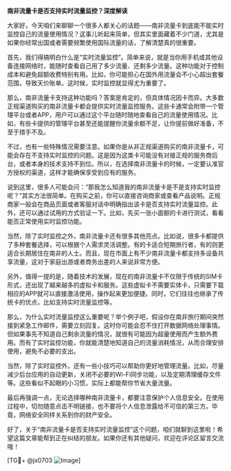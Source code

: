 **南非流量卡是否支持实时流量监控？深度解读**

大家好，今天咱们来聊聊一个很多人都关心的话题——南非流量卡到底能不能实时监控自己的流量使用情况？这事儿听起来简单，但其实里面藏着不少门道，尤其是如果你经常出国或者需要频繁使用国际流量的话，了解清楚真的很重要。

首先，我们得搞明白什么是“实时流量监控”。简单来说，就是当你用手机或其他设备连接网络时，能随时查看自己用了多少流量、还剩多少流量。这种功能对于控制成本和避免超额收费特别有用。比如，你可能担心在国外用流量会不小心超出套餐范围，导致天价账单。这时候，实时监控就显得尤为重要了。

那么，南非流量卡支持这种功能吗？答案是肯定的，但具体情况因卡而异。大多数正规渠道购买的南非流量卡都会提供实时流量监控服务。这些卡通常会附带一个管理平台或者APP，用户可以通过这个平台随时随地查看自己的流量使用情况。比如，有些卡提供的管理平台甚至还能提醒你流量余额不足，让你提前做好准备，不至于措手不及。

不过，也有一些特殊情况需要注意。如果你是从非正规渠道购买的南非流量卡，可能会存在不支持实时监控的问题。这是因为这类卡可能没有对接正规的服务商后台，或者本身的技术支持不到位。所以，在选择南非流量卡的时候，一定要认准官方授权的渠道，这样才能确保享受到应有的服务。

说到这里，很多人可能会问：“那我怎么知道我的南非流量卡是不是支持实时监控呢？”其实方法很简单。在购买之前，你可以直接咨询商家或查看产品说明。正规商家一般会在商品页面或者客服对话中明确指出该卡是否支持实时流量监控。此外，还可以通过试用的方式验证一下。比如，先买一张小面额的卡进行测试，看看能否正常使用实时监控功能。

当然，除了实时监控之外，南非流量卡还有很多其他亮点。比如说，很多卡都提供了多种套餐选择，可以根据个人需求灵活调整。有的卡适合短期旅行者，有的则更适合长期居住在南非的人士。而且，现在市面上有不少南非流量卡都支持多设备共享流量，这对于家庭出游或者商务出差的人来说非常方便。

另外，值得一提的是，随着技术的发展，现在的南非流量卡不仅限于传统的SIM卡形式，还出现了越来越多的虚拟卡和服务。这些虚拟卡不需要实体卡，只需要下载相应的APP就可以直接激活使用，操作起来更加便捷。同时，它们往往也继承了传统卡的优点，比如支持实时流量监控等。

那么，为什么实时流量监控这么重要呢？举个例子吧，假设你在南非旅行期间突然接到紧急工作邮件，需要立刻回复。这时你可能会忍不住打开数据网络处理事情。但如果事先不知道自己剩余流量的情况，就很有可能因为超量使用而产生额外费用。而有了实时监控功能，你就能清楚地知道自己的流量消耗情况，从而合理安排使用，避免不必要的支出。

当然，除了实时监控外，还有一些小技巧可以帮助你更好地管理流量。比如，尽量减少后台应用的自动更新，关闭不必要的Wi-Fi同步功能，以及定期清理缓存文件等。这些看似不起眼的小习惯，实际上都能帮你节省大量流量。

最后再强调一点，无论选择哪种南非流量卡，都要注意保护个人信息安全。在使用过程中，切勿随意点击不明链接，也不要将个人信息泄露给不可信的第三方。毕竟，网络安全同样关系到你的财产安全。

好了，关于“南非流量卡是否支持实时流量监控”这个问题，咱们就聊到这里啦！希望这篇文章能帮到正在纠结的朋友。如果你还有其他疑问，欢迎在评论区留言交流哦！

[TG💪+ @jx0703 ![Image](https://github.com/user-attachments/assets/dbca1d08-cadb-493c-b0ec-ad6f7a83f270)]